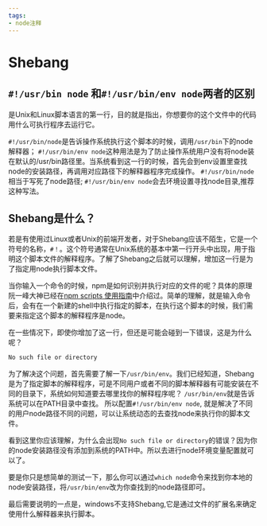 ```yaml
---
tags:
- node注释
---
```

# Shebang

## `#!/usr/bin node` 和`#!/usr/bin/env node`两者的区别
是Unix和Linux脚本语言的第一行，目的就是指出，你想要你的这个文件中的代码用什么可执行程序去运行它。

`#!/usr/bin/node`是告诉操作系统执行这个脚本的时候，调用`/usr/bin`下的node解释器；
`#!/usr/bin/env node`这种用法是为了防止操作系统用户没有将node装在默认的/usr/bin路径里。当系统看到这一行的时候，首先会到env设置里查找node的安装路径，再调用对应路径下的解释器程序完成操作。
`#!/usr/bin/node`相当于写死了node路径;
`#!/usr/bin/env node`会去环境设置寻找node目录,推荐这种写法。

## Shebang是什么？

若是有使用过Linux或者Unix的前端开发者，对于Shebang应该不陌生，它是一个符号的名称，`#！`。这个符号通常在Unix系统的基本中第一行开头中出现，用于指明这个脚本文件的解释程序。了解了Shebang之后就可以理解，增加这一行是为了指定用node执行脚本文件。

当你输入一个命令的时候，npm是如何识别并执行对应的文件的呢？具体的原理阮一峰大神已经在[npm scripts 使用指南](https://link.juejin.im/?target=http%3A%2F%2Fwww.ruanyifeng.com%2Fblog%2F2016%2F10%2Fnpm_scripts.html)中介绍过。简单的理解，就是输入命令后，会有在一个新建的shell中执行指定的脚本，在执行这个脚本的时候，我们需要来指定这个脚本的解释程序是node。

在一些情况下，即使你增加了这一行，但还是可能会碰到一下错误，这是为什么呢？

```sh
No such file or directory
```

为了解决这个问题，首先需要了解一下`/usr/bin/env`。我们已经知道，Shebang是为了指定脚本的解释程序，可是不同用户或者不同的脚本解释器有可能安装在不同的目录下，系统如何知道要去哪里找你的解释程序呢？ `/usr/bin/env`就是告诉系统可以在PATH目录中查找。 所以配置`#!/usr/bin/env node`, 就是解决了不同的用户node路径不同的问题，可以让系统动态的去查找node来执行你的脚本文件。

看到这里你应该理解，为什么会出现`No such file or directory`的错误？因为你的node安装路径没有添加到系统的PATH中。所以去进行node环境变量配置就可以了。

要是你只是想简单的测试一下，那么你可以通过`which node`命令来找到你本地的node安装路径，将`/usr/bin/env`改为你查找到的node路径即可。

最后需要说明的一点是，windows不支持Shebang,它是通过文件的扩展名来确定使用什么解释器来执行脚本。
